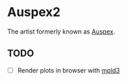 # Auspex2

The artist formerly known as [Auspex](https://github.com/auspex-ntnu/auspex).


## TODO

- [ ] Render plots in browser with [mpld3](https://github.com/mpld3/mpld3)